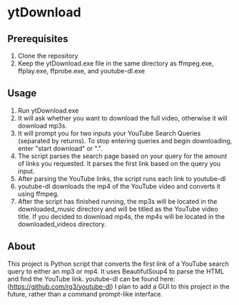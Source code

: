 # ytDownload

## Prerequisites

1. Clone the repository
2. Keep the ytDownload.exe file in the same directory as ffmpeg.exe, ffplay.exe, ffprobe.exe, and youtube-dl.exe

## Usage

1. Run ytDownload.exe
2. It will ask whether you want to download the full video, otherwise it will download mp3s.
3. It will prompt you for two inputs your YouTube Search Queries (separated by returns). To stop entering queries and begin downloading, enter "start download" or ".".
4. The script parses the search page based on your query for the amount of links you requested. It parses the first link based on the query you input.
5. After parsing the YouTube links, the script runs each link to youtube-dl
6. youtube-dl downloads the mp4 of the YouTube video and converts it using ffmpeg.
7. After the script has finished running, the mp3s will be located in the downloaded_music directory and will be titled as the YouTube video title. If you decided to download mp4s, the mp4s will be located in the downloaded_videos directory.

## About

This project is Python script that converts the first link of a YouTube search query to either an mp3 or mp4. It uses BeautifulSoup4 to parse the HTML and find the YouTube link.
youtube-dl can be found here: (https://github.com/rg3/youtube-dl)
I plan to add a GUI to this project in the future, rather than a command prompt-like interface.
